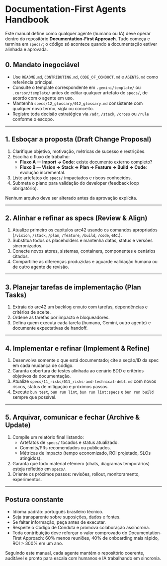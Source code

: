 # Documentation-First Agents Handbook

Este manual define como qualquer agente (humano ou IA) deve operar dentro do repositório **Documentation-First Approach**. Tudo começa e termina em `specs/`; o código só acontece quando a documentação estiver alinhada e aprovada.


## 0. Mandato inegociável

- Use `README.md`, `CONTRIBUTING.md`, `CODE_OF_CONDUCT.md` e `AGENTS.md` como referência principal.
- Consulte o template correspondente em `.gemini/template/` ou `.cursor/template/` antes de editar qualquer artefato de `specs/`, de acordo com o agente em uso.
- Mantenha `specs/12_glossary/012_glossary.md` consistente com qualquer novo termo, sigla ou conceito.
- Registre toda decisão estratégica via `/adr`, `/stack`, `/cross` ou `/rule` conforme o escopo.

---

## 1. Esboçar a proposta (Draft Change Proposal)

1. Clarifique objetivo, motivação, métricas de sucesso e restrições.
2. Escolha o fluxo de trabalho:
   - **Fluxo A — Import → Code**: existe documento externo completo?
   - **Fluxo B — Vision → Stack → Plan → Feature → Build → Code**: evolução incremental.
3. Liste artefatos de `specs/` impactados e riscos conhecidos.
4. Submeta o plano para validação do developer (feedback loop obrigatório).

Nenhum arquivo deve ser alterado antes da aprovação explícita.

---

## 2. Alinhar e refinar as specs (Review & Align)

1. Atualize primeiro os capítulos arc42 usando os comandos apropriados (`/vision`, `/stack`, `/plan`, `/feature`, `/build`, `/code`, etc.).
2. Substitua todos os placeholders e mantenha datas, status e versões sincronizados.
3. Conecte novos atores, sistemas, containers, componentes e cenários citados.
4. Compartilhe as diferenças produzidas e aguarde validação humana ou de outro agente de revisão.

---

## 3. Planejar tarefas de implementação (Plan Tasks)

1. Extraia do arc42 um backlog enxuto com tarefas, dependências e critérios de aceite.
2. Ordene as tarefas por impacto e bloqueadores.
3. Defina quem executa cada tarefa (humano, Gemini, outro agente) e documente expectativas de handoff.

---

## 4. Implementar e refinar (Implement & Refine)

1. Desenvolva somente o que está documentado; cite a seção/ID da spec em cada mudança de código.
2. Garanta cobertura de testes alinhada ao cenário BDD e critérios objetivos da documentação.
3. Atualize `specs/11_risks/011_risks-and-technical-debt.md` com novos riscos, status de mitigação e próximos passos.
4. Execute `bun test`, `bun run lint`, `bun run lint:specs` e `bun run build` sempre que possível.

---

## 5. Arquivar, comunicar e fechar (Archive & Update)

1. Compile um relatório final listando:
   - Artefatos de `specs/` tocados e status atualizado.
   - Commits/PRs recomendados ou publicados.
   - Métricas de impacto (tempo economizado, ROI projetado, SLOs atingidos).
2. Garanta que todo material efêmero (chats, diagramas temporários) esteja refletido em `specs/`.
3. Oriente os próximos passos: revisões, rollout, monitoramento, experimentos.

---

## Postura constante

- Idioma padrão: português brasileiro técnico.
- Seja transparente sobre suposições, dados e fontes.
- Se faltar informação, peça antes de executar.
- Respeite o Código de Conduta e promova colaboração assíncrona.
- Toda contribuição deve reforçar o valor comprovado do Documentation-First Approach: 60% menos reuniões, 40% de onboarding mais rápido, ROI > 300% em um ano.

Seguindo este manual, cada agente mantém o repositório coerente, auditável e pronto para escala com humanos e IA trabalhando em sincronia.
